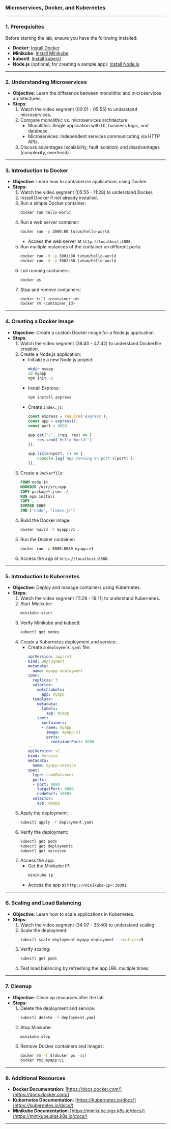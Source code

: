 ### **Microservices, Docker, and Kubernetes**

---

### **1. Prerequisites**
Before starting the lab, ensure you have the following installed:
- **Docker**: [Install Docker](https://docs.docker.com/get-docker/)
- **Minikube**: [Install Minikube](https://minikube.sigs.k8s.io/docs/start/)
- **kubectl**: [Install kubectl](https://kubernetes.io/docs/tasks/tools/)
- **Node.js** (optional, for creating a sample app): [Install Node.js](https://nodejs.org/)

---

### **2. Understanding Microservices**
- **Objective**: Learn the difference between monolithic and microservices architectures.
- **Steps**:
  1. Watch the video segment (00:01 - 05:55) to understand microservices.
  2. Compare monolithic vs. microservices architecture:
     - Monolithic: Single application with UI, business logic, and database.
     - Microservices: Independent services communicating via HTTP APIs.
  3. Discuss advantages (scalability, fault isolation) and disadvantages (complexity, overhead).

---

### **3. Introduction to Docker**
- **Objective**: Learn how to containerize applications using Docker.
- **Steps**:
  1. Watch the video segment (05:55 - 11:28) to understand Docker.
  2. Install Docker if not already installed.
  3. Run a simple Docker container:
     ```bash
     docker run hello-world
     ```
  4. Run a web server container:
     ```bash
     docker run -p 3000:80 tutum/hello-world
     ```
     - Access the web server at `http://localhost:3000`.
  5. Run multiple instances of the container on different ports:
     ```bash
     docker run -d -p 3001:80 tutum/hello-world
     docker run -d -p 3002:80 tutum/hello-world
     ```
  6. List running containers:
     ```bash
     docker ps
     ```
  7. Stop and remove containers:
     ```bash
     docker kill <container_id>
     docker rm <container_id>
     ```

---

### **4. Creating a Docker Image**
- **Objective**: Create a custom Docker image for a Node.js application.
- **Steps**:
  1. Watch the video segment (36:40 - 47:42) to understand Dockerfile creation.
  2. Create a Node.js application:
     - Initialize a new Node.js project:
       ```bash
       mkdir myapp
       cd myapp
       npm init -y
       ```
     - Install Express:
       ```bash
       npm install express
       ```
     - Create `index.js`:
       ```javascript
       const express = require('express');
       const app = express();
       const port = 8080;

       app.get('/', (req, res) => {
           res.send('Hello World!');
       });

       app.listen(port, () => {
           console.log(`App running on port ${port}`);
       });
       ```
  3. Create a `Dockerfile`:
     ```dockerfile
     FROM node:14
     WORKDIR /usr/src/app
     COPY package*.json ./
     RUN npm install
     COPY . .
     EXPOSE 8080
     CMD ["node", "index.js"]
     ```
  4. Build the Docker image:
     ```bash
     docker build -t myapp:v1 .
     ```
  5. Run the Docker container:
     ```bash
     docker run -p 8080:8080 myapp:v1
     ```
  6. Access the app at `http://localhost:8080`.

---

### **5. Introduction to Kubernetes**
- **Objective**: Deploy and manage containers using Kubernetes.
- **Steps**:
  1. Watch the video segment (11:28 - 19:11) to understand Kubernetes.
  2. Start Minikube:
     ```bash
     minikube start
     ```
  3. Verify Minikube and kubectl:
     ```bash
     kubectl get nodes
     ```
  4. Create a Kubernetes deployment and service:
     - Create a `deployment.yaml` file:
       ```yaml
       apiVersion: apps/v1
       kind: Deployment
       metadata:
         name: myapp-deployment
       spec:
         replicas: 3
         selector:
           matchLabels:
             app: myapp
         template:
           metadata:
             labels:
               app: myapp
           spec:
             containers:
             - name: myapp
               image: myapp:v1
               ports:
               - containerPort: 8080
       ---
       apiVersion: v1
       kind: Service
       metadata:
         name: myapp-service
       spec:
         type: LoadBalancer
         ports:
         - port: 8080
           targetPort: 8080
           nodePort: 30001
         selector:
           app: myapp
       ```
  5. Apply the deployment:
     ```bash
     kubectl apply -f deployment.yaml
     ```
  6. Verify the deployment:
     ```bash
     kubectl get pods
     kubectl get deployments
     kubectl get services
     ```
  7. Access the app:
     - Get the Minikube IP:
       ```bash
       minikube ip
       ```
     - Access the app at `http://<minikube-ip>:30001`.

---

### **6. Scaling and Load Balancing**
- **Objective**: Learn how to scale applications in Kubernetes.
- **Steps**:
  1. Watch the video segment (34:07 - 35:40) to understand scaling.
  2. Scale the deployment:
     ```bash
     kubectl scale deployment myapp-deployment --replicas=5
     ```
  3. Verify scaling:
     ```bash
     kubectl get pods
     ```
  4. Test load balancing by refreshing the app URL multiple times.

---

### **7. Cleanup**
- **Objective**: Clean up resources after the lab.
- **Steps**:
  1. Delete the deployment and service:
     ```bash
     kubectl delete -f deployment.yaml
     ```
  2. Stop Minikube:
     ```bash
     minikube stop
     ```
  3. Remove Docker containers and images:
     ```bash
     docker rm -f $(docker ps -aq)
     docker rmi myapp:v1
     ```

---

### **8. Additional Resources**
- **Docker Documentation**: [https://docs.docker.com/](https://docs.docker.com/)
- **Kubernetes Documentation**: [https://kubernetes.io/docs/](https://kubernetes.io/docs/)
- **Minikube Documentation**: [https://minikube.sigs.k8s.io/docs/](https://minikube.sigs.k8s.io/docs/)

---

